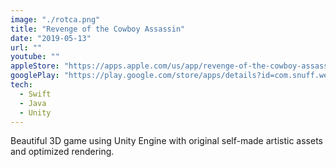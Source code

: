 ```yaml
---
image: "./rotca.png"
title: "Revenge of the Cowboy Assassin"
date: "2019-05-13"
url: ""
youtube: ""
appleStore: "https://apps.apple.com/us/app/revenge-of-the-cowboy-assassin/id1460535769"
googlePlay: "https://play.google.com/store/apps/details?id=com.snuff.western3rd&hl=en_US"
tech:
  - Swift
  - Java
  - Unity
---
```


Beautiful 3D game using Unity Engine with original self-made artistic assets and optimized rendering.
